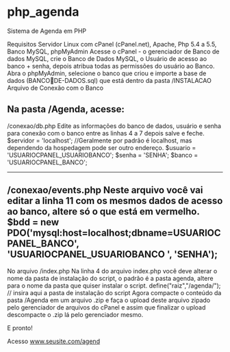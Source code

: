 # php_agenda
Sistema de Agenda em PHP

Requisitos
Servidor Linux com cPanel (cPanel.net), Apache, Php 5.4 a 5.5, Banco MySQL, 
phpMyAdmin 
Acesse o cPanel - o gerenciador de Banco de dados MySQL, crie o Banco de Dados 
MySQL, o Usuário de acesso ao banco + senha, depois atribua todas as permissões do 
usuário ao Banco. 
Abra o phpMyAdmin, selecione o banco que criou e importe a base de dados (BANCODE-DADOS.sql) que está dentro da pasta /INSTALACAO 
Arquivo de Conexão com o Banco

Na pasta /Agenda, acesse: 
------- 
/conexao/db.php 
Edite as informações do banco de dados, usuário e senha para conexão com o banco 
entre as linhas 4 a 7 depois salve e feche. 
$servidor = 'localhost'; //Geralmente por padrão é localhost, mas dependendo da 
hospedagem pode ser outro endereço. 
$usuario = 'USUARIOCPANEL_USUARIOBANCO'; 
$senha = 'SENHA'; 
$banco = 'USUARIOCPANEL_BANCO'; 

------- 
/conexao/events.php 
Neste arquivo você vai editar a linha 11 com os mesmos dados de acesso ao banco, 
altere só o que está em vermelho. 
$bdd = new PDO('mysql:host=localhost;dbname=USUARIOCPANEL_BANCO', 
'USUARIOCPANEL_USUARIOBANCO ', 'SENHA'); 
------- 

No arquivo /index.php 
Na linha 4 do arquivo index.php você deve alterar o nome da pasta de instalação do 
script, o padrão é a pasta agenda, altere para o nome da pasta que quiser instalar o 
script. 
define("raiz","/agenda/"); // insira aqui a pasta de instalação do script 
Agora compacte o conteúdo da pasta /Agenda em um arquivo .zip e faça o upload deste 
arquivo zipado pelo gerenciador de arquivos do cPanel e assim que finalizar o upload 
descompacte o .zip lá pelo gerenciador mesmo. 

E pronto! 

Acesso
www.seusite.com/agend
